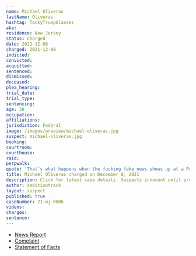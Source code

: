 ```yaml
---
name: Michael Oliveras
lastName: Oliveras
hashtag: TackyTrumpGlasses
aka:
residence: New Jersey
status: Charged
date: 2021-12-08
charged: 2021-12-08
indicted:
convicted:
acquitted:
sentenced:
dismissed:
deceased:
plea_hearing:
trial_date:
trial_type:
sentencing:
age: 38
occupation:
affiliations:
jurisdiction: Federal
image: /images/preview/michael-oliveras.jpg
suspect: michael-oliveras.jpg
booking:
courtroom:
courthouse:
raid:
perpwalk:
quote: 'That’s what happens when the fucking fake news shows up at a Patriot rally'
title: Michael Oliveras charged on December 8, 2021
description: Click for latest case details. Suspects innocent until proven guilty.
author: seditiontrack
layout: suspect
published: true
caseNumber: 21-mj-0006
videos:
charges:
sentence:
---
```

- [News Report](https://www.nj.com/camden/2022/01/parler-users-tipped-off-fbi-about-latest-nj-man-charged-in-us-capitol-riot.html)
- [Complaint](https://www.justice.gov/usao-dc/case-multi-defendant/file/1476376/download)
- [Statement of Facts](https://www.justice.gov/usao-dc/case-multi-defendant/file/1476381/download)
